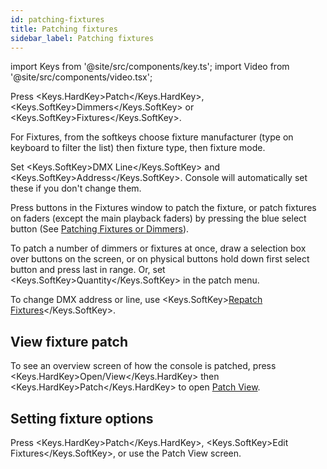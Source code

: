 ```yaml
---
id: patching-fixtures
title: Patching fixtures
sidebar_label: Patching fixtures
---
```


import Keys from '@site/src/components/key.ts';
import Video from '@site/src/components/video.tsx';

Press <Keys.HardKey>Patch</Keys.HardKey>, <Keys.SoftKey>Dimmers</Keys.SoftKey> or <Keys.SoftKey>Fixtures</Keys.SoftKey>.

For Fixtures, from the softkeys choose fixture manufacturer (type on
keyboard to filter the list) then fixture type, then fixture mode.

Set <Keys.SoftKey>DMX Line</Keys.SoftKey> and <Keys.SoftKey>Address</Keys.SoftKey>. Console will automatically set these
if you don't change them.

Press buttons in the Fixtures window to patch the fixture, or patch
fixtures on faders (except the main playback faders) by pressing the
blue select button (See [Patching Fixtures or Dimmers](../patching/patching-new-fixtures-or-dimmers.md)).

To patch a number of dimmers or fixtures at once, draw a selection box
over buttons on the screen, or on physical buttons hold down first
select button and press last in range. Or, set <Keys.SoftKey>Quantity</Keys.SoftKey> in the patch
menu.

To change DMX address or line, use <Keys.SoftKey>[Repatch Fixtures](../patching/changing-the-patch.md#fixture-exchange)</Keys.SoftKey>.

## View fixture patch

To see an overview screen of how the console is patched, press <Keys.HardKey>Open/View</Keys.HardKey> then <Keys.HardKey>Patch</Keys.HardKey> to open 
[Patch View](../patching/changing-the-patch.md#patch-view).

## Setting fixture options

Press <Keys.HardKey>Patch</Keys.HardKey>, <Keys.SoftKey>Edit Fixtures</Keys.SoftKey>, or use the Patch View screen.
